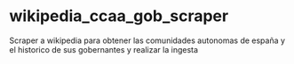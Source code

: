 # wikipedia_ccaa_gob_scraper
Scraper a wikipedia para obtener las comunidades autonomas de españa y el historico de sus gobernantes y realizar la ingesta 
